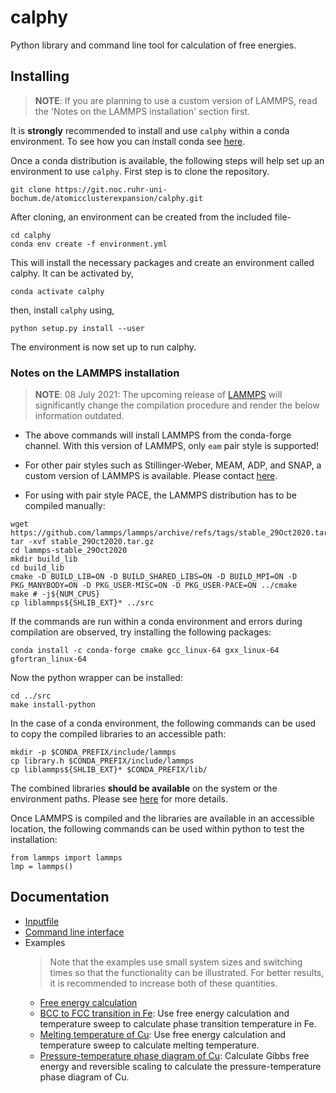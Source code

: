 # calphy

Python library and command line tool for calculation of free energies.

## Installing

> **NOTE**: If you are planning to use a custom version of LAMMPS, read the 'Notes on the LAMMPS installation' section first.
    

It is **strongly** recommended to install and use `calphy` within a conda environment. To see how you can install conda see [here](https://docs.conda.io/projects/conda/en/latest/user-guide/install/).

Once a conda distribution is available, the following steps will help set up an environment to use `calphy`. First step is to clone the repository.

```
git clone https://git.noc.ruhr-uni-bochum.de/atomicclusterexpansion/calphy.git
```

After cloning, an environment can be created from the included file-

```
cd calphy
conda env create -f environment.yml
```

This will install the necessary packages and create an environment called calphy. It can be activated by,

```
conda activate calphy
```

then, install `calphy` using,

```
python setup.py install --user
```
The environment is now set up to run calphy.

### Notes on the LAMMPS installation

> **NOTE**: 08 July 2021: The upcoming release of [LAMMPS](https://github.com/lammps/lammps/releases) will significantly change the compilation procedure and render the below information outdated.

- The above commands will install LAMMPS from the conda-forge channel. With this version of LAMMPS, only `eam` pair style is supported!

- For other pair styles such as Stillinger-Weber, MEAM, ADP, and SNAP, a custom version of LAMMPS is available. Please contact [here](mailto:sarath.menon@rub.de).

- For using with pair style PACE, the LAMMPS distribution has to be compiled manually:

```
wget https://github.com/lammps/lammps/archive/refs/tags/stable_29Oct2020.tar.gz
tar -xvf stable_29Oct2020.tar.gz
cd lammps-stable_29Oct2020
mkdir build_lib
cd build_lib
cmake -D BUILD_LIB=ON -D BUILD_SHARED_LIBS=ON -D BUILD_MPI=ON -D PKG_MANYBODY=ON -D PKG_USER-MISC=ON -D PKG_USER-PACE=ON ../cmake
make # -j${NUM_CPUS}
cp liblammps${SHLIB_EXT}* ../src
```

If the commands are run within a conda environment and errors during compilation are observed, try installing the following packages:

```
conda install -c conda-forge cmake gcc_linux-64 gxx_linux-64 gfortran_linux-64
```
Now the python wrapper can be installed:

```
cd ../src
make install-python 
```
In the case of a conda environment, the following commands can be used to copy the compiled libraries to an accessible path:

```
mkdir -p $CONDA_PREFIX/include/lammps
cp library.h $CONDA_PREFIX/include/lammps
cp liblammps${SHLIB_EXT}* $CONDA_PREFIX/lib/
```

The combined libraries **should be available** on the system or the environment paths. Please see [here](https://lammps.sandia.gov/doc/Python_install.html) for more details. 

Once LAMMPS is compiled and the libraries are available in an accessible location, the following commands can be used within python to test the installation:

```
from lammps import lammps
lmp = lammps()
```

## Documentation

- [Inputfile](examples/inputfile.md)
- [Command line interface](examples/cli.md)
- Examples  
    > Note that the examples use small system sizes and switching times so that the functionality can be illustrated. For better results, it is recommended to increase both of these quantities.
    - [Free energy calculation](examples/example_01)
    - [BCC to FCC transition in Fe](examples/example_02): Use free energy calculation and temperature sweep to calculate phase transition temperature in Fe.
    - [Melting temperature of Cu](examples/example_03): Use free energy calculation and temperature sweep to calculate melting temperature.
    - [Pressure-temperature phase diagram of Cu](examples/example_04): Calculate Gibbs free energy and reversible scaling to calculate the pressure-temperature phase diagram of Cu.